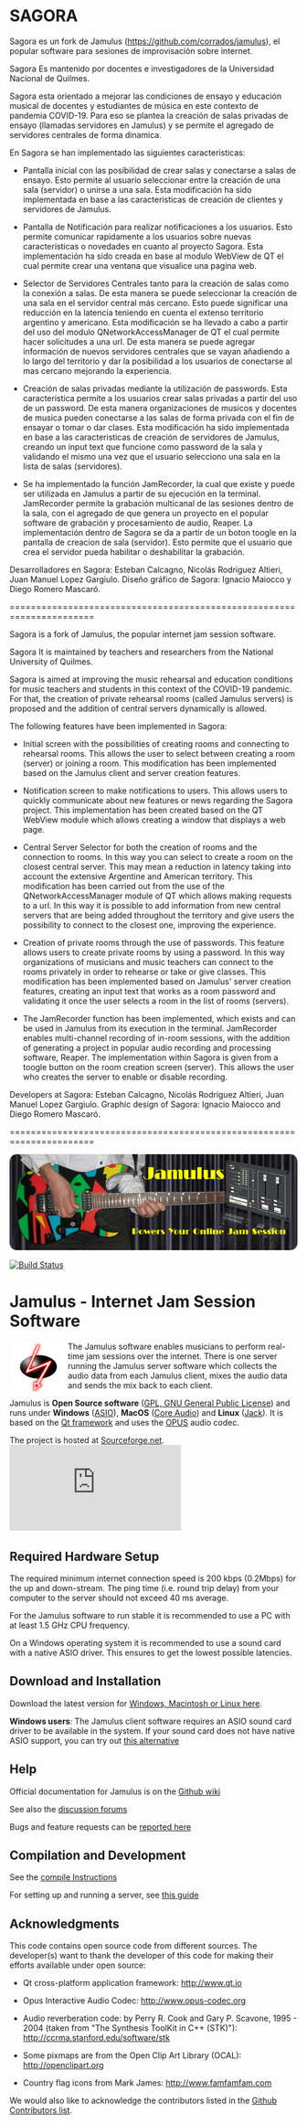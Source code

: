 
SAGORA
=======================================

Sagora es un fork de Jamulus (https://github.com/corrados/jamulus), el popular software para sesiones de improvisación sobre internet. 

Sagora Es mantenido por docentes e investigadores de la Universidad Nacional de Quilmes. 

Sagora esta orientado a mejorar las condiciones de ensayo y educación musical de docentes y estudiantes de música en este contexto de pandemia COVID-19. Para eso se plantea la creación de salas privadas de ensayo (llamadas servidores en Jamulus) y se permite el agregado de servidores centrales de forma dinamica. 

En Sagora se han implementado las siguientes caracteristicas:

- Pantalla inicial con las posibilidad de crear salas y conectarse a salas de ensayo. Esto permite al usuario seleccionar entre la creación de una sala (servidor) o unirse a una sala. Esta modificación ha sido implementada en base a las caracteristicas de creación de clientes y servidores de Jamulus. 

- Pantalla de Notificación para realizar notificaciones a los usuarios. Esto permite comunicar rapidamente a los usuarios sobre nuevas caracteristicas o novedades en cuanto al proyecto Sagora. Esta implementación ha sido creada en base al modulo WebView de QT el cual permite crear una ventana que visualice una pagina web. 

- Selector de Servidores Centrales tanto para la creación de salas como la conexión a salas. De esta manera se puede seleccionar la creación de una sala en el servidor central más cercano. Esto puede significar una reducción en la latencia teniendo en cuenta el extenso territorio argentino y americano. Esta modificación se ha llevado a cabo a partir del uso del modulo QNetworkAccessManager de QT el cual permite hacer solicitudes a una url. De esta manera se puede agregar información de nuevos servidores centrales que se vayan añadiendo a lo largo del territorio y dar la posibilidad a los usuarios de conectarse al mas cercano mejorando la experiencia. 

- Creación de salas privadas mediante la utilización de passwords. Esta caracteristica permite a los usuarios crear salas privadas a partir del uso de un password. De esta manera organizaciones de musicos y docentes de musica pueden conectarse a las salas de forma privada con el fin de ensayar o tomar o dar clases. Esta modificación ha sido implementada en base a las caracteristicas de creación de servidores de Jamulus, creando un input text que funcione como password de la sala y validando el mismo una vez que el usuario selecciono una sala en la lista de salas (servidores).

- Se ha implementado la función JamRecorder, la cual que existe y puede ser utilizada en Jamulus a partir de su ejecución en la terminal. JamRecorder permite la grabación multicanal de las sesiones dentro de la sala, con el agregado de que genera un proyecto en el popular software de grabación y procesamiento de audio, Reaper. La implementación dentro de Sagora se da a partir de un boton toogle en la pantalla de creacion de sala (servidor). Esto permite que el usuario que crea el servidor pueda habilitar o deshabilitar la grabación. 

Desarrolladores en Sagora: Esteban Calcagno, Nicolás Rodriguez Altieri, Juan Manuel Lopez Gargiulo.
Diseño gráfico de Sagora: Ignacio Maiocco y Diego Romero Mascaró.

======================================================================

Sagora is a fork of Jamulus, the popular internet jam session software.

Sagora It is maintained by teachers and researchers from the National University of Quilmes.

Sagora is aimed at improving the music rehearsal and education conditions for music teachers and students in this context of the COVID-19 pandemic. For that, the creation of private rehearsal rooms (called Jamulus servers) is proposed and the addition of central servers dynamically is allowed.

The following features have been implemented in Sagora:

- Initial screen with the possibilities of creating rooms and connecting to rehearsal rooms. This allows the user to select between creating a room (server) or joining a room. This modification has been implemented based on the Jamulus client and server creation features.

- Notification screen to make notifications to users. This allows users to quickly communicate about new features or news regarding the Sagora project. This implementation has been created based on the QT WebView module which allows creating a window that displays a web page.

- Central Server Selector for both the creation of rooms and the connection to rooms. In this way you can select to create a room on the closest central server. This may mean a reduction in latency taking into account the extensive Argentine and American territory. This modification has been carried out from the use of the QNetworkAccessManager module of QT which allows making requests to a url. In this way it is possible to add information from new central servers that are being added throughout the territory and give users the possibility to connect to the closest one, improving the experience.

- Creation of private rooms through the use of passwords. This feature allows users to create private rooms by using a password. In this way organizations of musicians and music teachers can connect to the rooms privately in order to rehearse or take or give classes. This modification has been implemented based on Jamulus' server creation features, creating an input text that works as a room password and validating it once the user selects a room in the list of rooms (servers).

- The JamRecorder function has been implemented, which exists and can be used in Jamulus from its execution in the terminal. JamRecorder enables multi-channel recording of in-room sessions, with the addition of generating a project in popular audio recording and processing software, Reaper. The implementation within Sagora is given from a toogle button on the room creation screen (server). This allows the user who creates the server to enable or disable recording.

Developers at Sagora: Esteban Calcagno, Nicolás Rodriguez Altieri, Juan Manuel Lopez Gargiulo.
Graphic design of Sagora: Ignacio Maiocco and Diego Romero Mascaró.

======================================================================

![Homepage picture](src/res/homepage/jamulusbannersmall.png)

[![Build Status](https://travis-ci.org/corrados/jamulus.svg?branch=master)](https://travis-ci.org/corrados/jamulus)

Jamulus - Internet Jam Session Software
=======================================
<img align="left" src="src/res/homepage/mediawikisidebarlogo.png"/>

The Jamulus software enables musicians to perform real-time jam sessions over the internet.
There is one server running the Jamulus server software which collects the audio data from
each Jamulus client, mixes the audio data and sends the mix back to each client.

Jamulus is __Open Source software__ ([GPL, GNU General Public License](http://www.gnu.org/licenses/gpl-2.0.html))
and runs under __Windows__ ([ASIO](http://www.steinberg.net)),
__MacOS__ ([Core Audio](https://developer.apple.com/documentation/coreaudio)) and
__Linux__ ([Jack](http://jackaudio.org)).
It is based on the [Qt framework](https://www.qt.io) and uses the [OPUS](http://www.opus-codec.org) audio codec.

The project is hosted at [Sourceforge.net](http://sourceforge.net/projects/llcon).
![Sourceforge logo](http://sflogo.sourceforge.net/sflogo.php?group_id=158367&amp;type=5)


Required Hardware Setup
-----------------------

The required minimum internet connection speed is 200 kbps (0.2Mbps) for the up and down-stream.
The ping time (i.e. round trip delay) from your computer to the server should not exceed 40 ms average.

For the Jamulus software to run stable it is recommended to use a PC with at least 1.5 GHz CPU frequency.

On a Windows operating system it is recommended to use a sound card with a native ASIO driver.
This ensures to get the lowest possible latencies.


Download and Installation
-------------------------

Download the latest version for [Windows, Macintosh or Linux here](https://sourceforge.net/projects/llcon/files/). 

**Windows users**: The Jamulus client software requires an ASIO sound card driver to be available in the system.
If your sound card does not have native ASIO support, you can try out [this alternative](http://www.asio4all.org/)


Help
----

Official documentation for Jamulus is on the [Github wiki](https://github.com/corrados/jamulus/wiki)

See also the [discussion forums](https://sourceforge.net/p/llcon/discussion)

Bugs and feature requests can be [reported here](https://github.com/corrados/jamulus/issues)


Compilation and Development
---------------------------

See the [compile Instructions](INSTALL.md) 

For setting up and running a server, see [this guide](https://github.com/corrados/jamulus/wiki/Running-a-Server)


Acknowledgments
---------------

This code contains open source code from different sources. The developer(s) want
to thank the developer of this code for making their efforts available under open
source:

- Qt cross-platform application framework: http://www.qt.io

- Opus Interactive Audio Codec: http://www.opus-codec.org

- Audio reverberation code: by Perry R. Cook and Gary P. Scavone, 1995 - 2004
  (taken from "The Synthesis ToolKit in C++ (STK)"):
  http://ccrma.stanford.edu/software/stk
  
- Some pixmaps are from the Open Clip Art Library (OCAL): http://openclipart.org

- Country flag icons from Mark James: http://www.famfamfam.com

We would also like to acknowledge the contributors listed in the
[Github Contributors list](https://github.com/corrados/jamulus/graphs/contributors).
